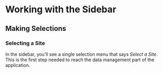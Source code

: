 # Working with the Sidebar

## Making Selections

### Selecting a Site

In the sidebar, you'll see a single selection menu that says *Select a Site*. This is the first step needed to reach the
data management part of the application.

